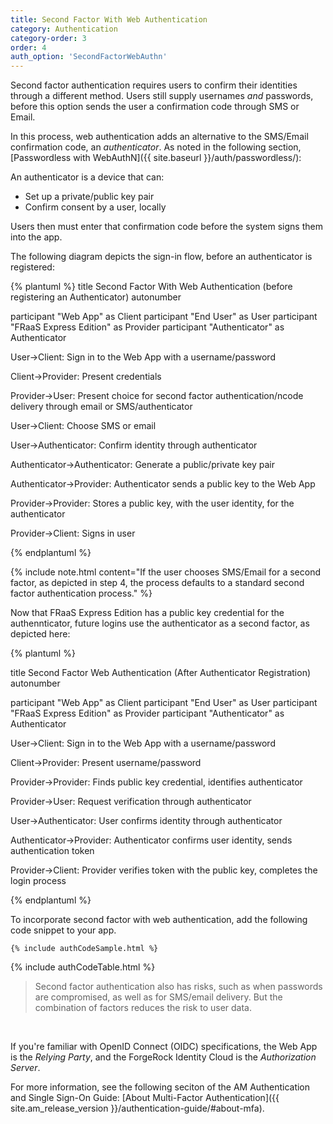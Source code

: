 ```yaml
---
title: Second Factor With Web Authentication
category: Authentication
category-order: 3
order: 4
auth_option: 'SecondFactorWebAuthn'
---
```


Second factor authentication requires users to confirm their identities through a different method. Users still supply usernames *and* passwords, before this option sends the user a confirmation code through SMS or Email. 

In this process, web authentication adds an alternative to the SMS/Email confirmation code, an *authenticator*. As noted in the following section, [Passwordless with WebAuthN]({{ site.baseurl }}/auth/passwordless/):

An authenticator is a device that can:

- Set up a private/public key pair
- Confirm consent by a user, locally

Users then must enter that confirmation code before the system signs them into the app.

The following diagram depicts the sign-in flow, before an authenticator is registered:

{% plantuml %}
title Second Factor With Web Authentication (before registering an Authenticator)
autonumber

participant "Web App" as Client
participant "End User" as User
participant "FRaaS Express Edition" as Provider
participant "Authenticator" as Authenticator

User->Client: Sign in to the Web App with a username/password

Client->Provider: Present credentials

Provider->User: Present choice for second factor authentication/ncode delivery through email or SMS/authenticator

User->Client: Choose SMS or email

User->Authenticator: Confirm identity through authenticator

Authenticator->Authenticator: Generate a public/private key pair

Authenticator->Provider: Authenticator sends a public key to the Web App

Provider->Provider: Stores a public key, with the user identity, for the authenticator

Provider->Client: Signs in user

{% endplantuml %}

{% include note.html content="If the user chooses SMS/Email for a second factor, as depicted in step 4, the process defaults to a standard second factor authentication process." %}

Now that FRaaS Express Edition has a public key credential for the authennticator, future logins use the authenticator as a second factor, as depicted here:

{% plantuml %}

title Second Factor Web Authentication (After Authenticator Registration)
autonumber
  
participant "Web App" as Client
participant "End User" as User
participant "FRaaS Express Edition" as Provider
participant "Authenticator" as Authenticator

User->Client: Sign in to the Web App with a username/password
  
Client->Provider: Present username/password

Provider->Provider: Finds public key credential, identifies authenticator

Provider->User: Request verification through authenticator

User->Authenticator: User confirms identity through authenticator

Authenticator->Provider: Authenticator confirms user identity, sends authentication token

Provider->Client: Provider verifies token with the public key, completes the login process

{% endplantuml %}

To incorporate second factor with web authentication, add the following code snippet to your app.

```
{% include authCodeSample.html %}
```
{% include authCodeTable.html %} 

> Second factor authentication also has risks, such as when passwords are compromised, as well as for SMS/email delivery. But the combination of factors reduces the risk to user data.
<br>

If you're familiar with OpenID Connect (OIDC) specifications, the Web App is the _Relying Party_, and the ForgeRock Identity Cloud is the _Authorization Server_.

For more information, see the following seciton of the AM Authentication and Single Sign-On Guide: [About Multi-Factor Authentication]({{ site.am_release_version }}/authentication-guide/#about-mfa).
